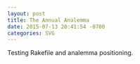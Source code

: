 ```yaml
---
layout: post
title: The Annual Analemma
date: 2015-07-13 20:41:54 -0700
categories: SVG
---
```

Testing Rakefile and analemma positioning.